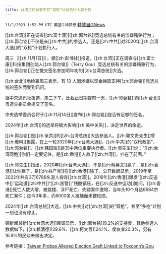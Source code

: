 ```yaml
---
title: 台湾正在调查中共“双枪”计划执行人郭台铭
---
```

`11/1/2023 1:52 PM UTC 英国牛津梦想` [轉載自GNews](https://gnews.org/articles/1908683)

[[zh:台湾]]正在调查[[zh:富士康]][[zh:郭台铭]]竞选总统有关的涉嫌贿赂行为；[[zh:郭台铭]]不仅是亲[[zh:中共]]的参选人，还是[[zh:中共]]对2020年[[zh:台湾大选]]的“双枪”计划执行人。

周三（[[zh:11月1日]]），据[[zh:彭博社]]报道，[[zh:台湾]]正在调查与[[zh:富士康]]科技集团创始人[[zh:郭台铭]]（Terry Gou）竞选总统有关的涉嫌贿赂行为，[[zh:郭台铭]]正在提交签名参加明年初的[[zh:台湾总统]]大选。

[[zh:台北]]地检署周三表示，有 13 人因涉嫌以现金换取支持[[zh:郭台铭]]竞选总统的签名而受到讯问。

据中央通讯社报道，周三下午，比截止日期提前一天，[[zh:郭台铭]]向[[zh:台北]]市选举委员会提交了签名。

中央选举委员会将于[[zh:11月14日]]宣布[[zh:郭台铭]]是否有足够的签名。

2024年[[zh:台湾]]的选举将极大影响[[zh:美中关系]]，决定世界的命运。

[[zh:郭台铭]]是[[zh:亲共]]的[[zh:台湾总统]]大选参选人。[[zh:郭文贵先生]]曾[[zh:爆料]]揭露，在上一轮2020年[[zh:台湾大选]]，[[zh:中共]]的“双枪政策”，[[zh:郭台铭]]、[[zh:韩国瑜]]是其中两位重要执行者。[[zh:郭先生]]说：“[[zh:台湾同胞]]你们一定要记住，是[[zh:香港]]人救了[[zh:台湾]]，挡在了前面。”

[[zh:郭先生]]指出，2020年[[zh:台湾大选]]，不是[[zh:蔡英文]]赢了，是[[zh:香港]]让你赢了，是[[zh:共产党]]在[[zh:香港]]输了。公开数据显示，2019年至2022年共有3万6789名港人投奔[[zh:台湾]]。2019年[[zh:香港]]爆发“[[zh:反送中]]”运动遭[[zh:中共]]“[[zh:黑警]]”残酷镇压，在[[zh:反送中运动]]期间，[[zh:香港]]死亡人数大增，被跳楼、浮尸死亡、失踪案件激增，当年头10个月达6584宗死亡案件；迄今3年多，约6000多人被捕而未被检控。

2024年[[zh:台湾总统]]大选，[[zh:中共]]对[[zh:台湾]]的“双枪”，甚至“多枪”计划一刻也没有停止。

镜新闻最新[[zh:台湾大选]]民调显示，[[zh:郭台铭]]9.2%的支持度，其他参选人数据如下，[[zh:赖清德]]29.6%、[[zh:柯文哲]]24.1%、侯友宜20.3%，另有16.9%的民众未做出决定。

参考链接：[Taiwan Probes Alleged Election Graft Linked to Foxconn’s Gou](https://www.bloomberg.com/news/articles/2023-11-01/taiwan-probes-alleged-election-bribes-linked-to-foxconn-founder#xj4y7vzkg)
